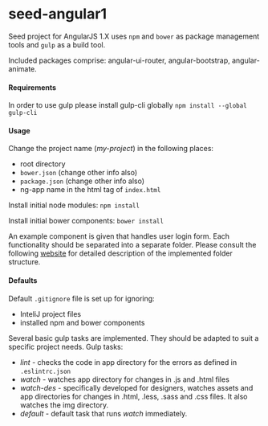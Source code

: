 # seed-angular1
Seed project for AngularJS 1.X uses ```npm``` and ```bower``` as package management tools and ```gulp``` as a build tool. 

Included packages comprise: angular-ui-router, angular-bootstrap, angular-animate.

#### Requirements
In order to use gulp please install gulp-cli globally
```npm install --global gulp-cli```

#### Usage
Change the project name (*my-project*) in the following places:
 * root directory
 * ```bower.json``` (change other info also)
 * ```package.json``` (change other info also)
 * ng-app name in the html tag of ```index.html```
 
Install initial node modules:
```npm install```

Install initial bower components:
```bower install```

An example component is given that handles user login form. Each functionality should be separated into a separate folder. Please consult the following [website](https://scotch.io/tutorials/angularjs-best-practices-directory-structure) for detailed description of the implemented folder structure. 

#### Defaults
Default ```.gitignore``` file is set up for ignoring:
 * InteliJ project files
 * installed npm and bower components
 
Several basic gulp tasks are implemented. They should be adapted to suit a specific project needs. Gulp tasks:
 * *lint* - checks the code in app directory for the errors as defined in ```.eslintrc.json```
 * *watch* - watches app directory for changes in .js and .html files
 * *watch-des* - specifically developed for designers, watches assets and app directories for changes in .html, .less, .sass and .css files. It also watches the img directory.
 * *default* - default task that runs *watch* immediately.




